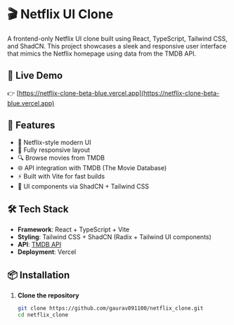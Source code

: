 # 🎬 Netflix UI Clone

A frontend-only Netflix UI clone built using React, TypeScript, Tailwind CSS, and ShadCN. This project showcases a sleek and responsive user interface that mimics the Netflix homepage using data from the TMDB API.

## 🔗 Live Demo

👉 [https://netflix-clone-beta-blue.vercel.app](https://netflix-clone-beta-blue.vercel.app)

## 🚀 Features

- 🎨 Netflix-style modern UI
- 📱 Fully responsive layout
- 🔍 Browse movies from TMDB
- 🌐 API integration with TMDB (The Movie Database)
- ⚡ Built with Vite for fast builds
- 💅 UI components via ShadCN + Tailwind CSS

## 🛠️ Tech Stack

- **Framework**: React + TypeScript + Vite
- **Styling**: Tailwind CSS + ShadCN (Radix + Tailwind UI components)
- **API**: [TMDB API](https://www.themoviedb.org/)
- **Deployment**: Vercel

## 📦 Installation

1. **Clone the repository**
   ```bash
   git clone https://github.com/gaurav091100/netflix_clone.git
   cd netflix_clone
